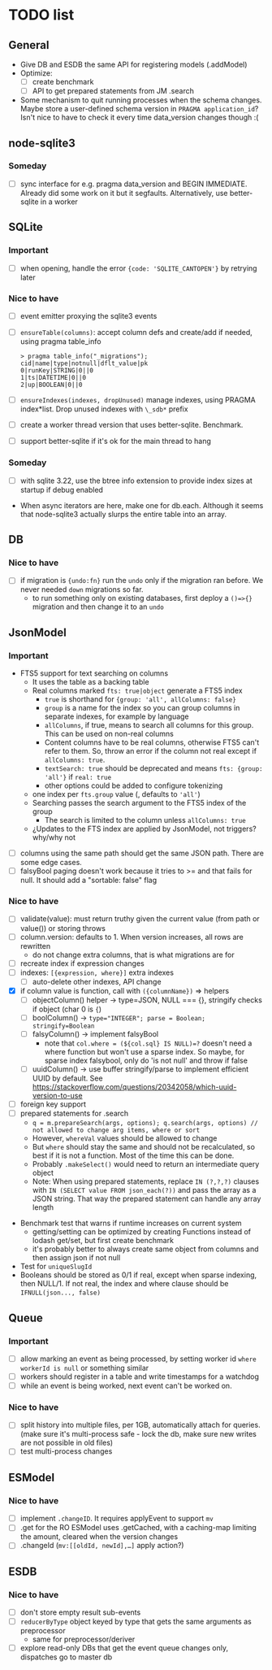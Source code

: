 # TODO list

## General

- Give DB and ESDB the same API for registering models (.addModel)
- Optimize:
  - [ ] create benchmark
  - [ ] API to get prepared statements from JM .search
- Some mechanism to quit running processes when the schema changes. Maybe store a user-defined schema version in `PRAGMA application_id`? Isn't nice to have to check it every time data_version changes though :(

## node-sqlite3

### Someday

- [ ] sync interface for e.g. pragma data_version and BEGIN IMMEDIATE. Already did some work on it but it segfaults. Alternatively, use better-sqlite in a worker

## SQLite

### Important

- [ ] when opening, handle the error `{code: 'SQLITE_CANTOPEN'}` by retrying later

### Nice to have

- [ ] event emitter proxying the sqlite3 events
- [ ] `ensureTable(columns)`: accept column defs and create/add if needed, using pragma table_info

  ```text
  > pragma table_info("_migrations");
  cid|name|type|notnull|dflt_value|pk
  0|runKey|STRING|0||0
  1|ts|DATETIME|0||0
  2|up|BOOLEAN|0||0
  ```

- [ ] `ensureIndexes(indexes, dropUnused)` manage indexes, using PRAGMA index*list. Drop unused indexes with `\_sdb*` prefix
- [ ] create a worker thread version that uses better-sqlite. Benchmark.
- [ ] support better-sqlite if it's ok for the main thread to hang

### Someday

- [ ] with sqlite 3.22, use the btree info extension to provide index sizes at startup if debug enabled
- When async iterators are here, make one for db.each. Although it seems that node-sqlite3 actually slurps the entire table into an array.

## DB

### Nice to have

- [ ] if migration is `{undo:fn}` run the `undo` only if the migration ran before. We never needed `down` migrations so far.
  - to run something only on existing databases, first deploy a `()=>{}` migration and then change it to an `undo`

## JsonModel

### Important

- FTS5 support for text searching on columns
  - It uses the table as a backing table
  - Real columns marked `fts: true|object` generate a FTS5 index
    - `true` is shorthand for `{group: 'all', allColumns: false}`
    - `group` is a name for the index so you can group columns in separate indexes, for example by language
    - `allColumns`, if true, means to search all columns for this group. This can be used on non-real columns
    - Content columns have to be real columns, otherwise FTS5 can't refer to them. So, throw an error if the column not real except if `allColumns: true`.
    - `textSearch: true` should be deprecated and means `fts: {group: 'all'}` if `real: true`
    - other options could be added to configure tokenizing
  - one index per `fts.group` value (, defaults to `'all'`)
  - Searching passes the search argument to the FTS5 index of the group
    - The search is limited to the column unless `allColumns: true`
  - ¿Updates to the FTS index are applied by JsonModel, not triggers? why/why not
- [ ] columns using the same path should get the same JSON path. There are some edge cases.
- [ ] falsyBool paging doesn't work because it tries to >= and that fails for null. It should add a "sortable: false" flag

### Nice to have

- [ ] validate(value): must return truthy given the current value (from path or value()) or storing throws
- [ ] column.version: defaults to 1. When version increases, all rows are rewritten
  - do not change extra columns, that is what migrations are for
- [ ] recreate index if expression changes
- [ ] indexes: `[{expression, where}]` extra indexes
  - [ ] auto-delete other indexes, API change
- [x] if column value is function, call with `({columnName})` => helpers
  - [ ] objectColumn() helper -> type=JSON, NULL === {}, stringify checks if object (char 0 is `{`)
  - [ ] boolColumn() -> `type="INTEGER"; parse = Boolean; stringify=Boolean`
  - [ ] falsyColumn() -> implement falsyBool
    - note that `col.where = (${col.sql} IS NULL)=?` doesn't need a where function but won't use a sparse index.
      So maybe, for sparse index falsybool, only do 'is not null' and throw if false
  - [ ] uuidColumn() -> use buffer stringify/parse to implement efficient UUID by default. See https://stackoverflow.com/questions/20342058/which-uuid-version-to-use
- [ ] foreign key support
- [ ] prepared statements for .search
  - `q = m.prepareSearch(args, options); q.search(args, options) // not allowed to change arg items, where or sort`
  - However, `whereVal` values should be allowed to change
  - But `where` should stay the same and should not be recalculated, so best if it is not a function. Most of the time this can be done.
  - Probably `.makeSelect()` would need to return an intermediate query object
  - Note: When using prepared statements, replace `IN (?,?,?)` clauses with `IN (SELECT value FROM json_each(?))` and pass the array as a JSON string. That way the prepared statement can handle any array length
- Benchmark test that warns if runtime increases on current system
  - getting/setting can be optimized by creating Functions instead of lodash get/set, but first create benchmark
  - it's probably better to always create same object from columns and then assign json if not null
- Test for `uniqueSlugId`
- Booleans should be stored as 0/1 if real, except when sparse indexing, then NULL/1. If not real, the index and where clause should be `IFNULL(json..., false)`

## Queue

### Important

- [ ] allow marking an event as being processed, by setting worker id `where workerId is null` or something similar
- [ ] workers should register in a table and write timestamps for a watchdog
- [ ] while an event is being worked, next event can't be worked on.

### Nice to have

- [ ] split history into multiple files, per 1GB, automatically attach for queries. (make sure it's multi-process safe - lock the db, make sure new writes are not possible in old files)
- [ ] test multi-process changes

## ESModel

### Nice to have

- [ ] implement `.changeID`. It requires applyEvent to support `mv`
- [ ] .get for the RO ESModel uses .getCached, with a caching-map limiting the amount, cleared when the version changes
- [ ] .changeId (`mv:[[oldId, newId],…]` apply action?)

## ESDB

### Nice to have

- [ ] don't store empty result sub-events
- [ ] `reducerByType` object keyed by type that gets the same arguments as preprocessor
  - same for preprocessor/deriver
- [ ] explore read-only DBs that get the event queue changes only, dispatches go to master db
